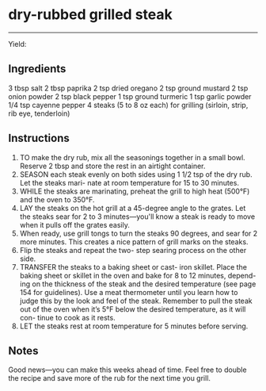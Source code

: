 # dry-rubbed grilled steak
---
Yield: 

## Ingredients
3 tbsp salt
2 tbsp paprika
2 tsp dried oregano
2 tsp ground mustard
2 tsp onion powder
2 tsp black pepper
1 tsp ground turmeric
1 tsp garlic powder
1/4 tsp cayenne pepper
4 steaks (5 to 8 oz each) for grilling
(sirloin, strip, rib eye, tenderloin)

## Instructions
1. TO make the dry rub, mix all the seasonings
together in a small bowl. Reserve 2 tbsp
and store the rest in an airtight container. 
2. SEASON each steak evenly on both sides using
1 1/2 tsp of the dry rub. Let the steaks mari-
nate at room temperature for 15 to 30 minutes.
3. WHILE the steaks are marinating, preheat the
grill to high heat (500°F) and the oven to 350°F.
4. LAY the steaks on the hot grill at a 45-degree
angle to the grates. Let the steaks sear for
2 to 3 minutes—you'll know a steak is ready to
move when it pulls off the grates easily.
5.  When
ready, use grill tongs to turn the steaks
90 degrees, and sear for 2 more minutes.
This creates a nice pattern of grill marks on
the steaks. 
6. Flip the steaks and repeat the two-
step searing process on the other side.
7. TRANSFER the steaks to a baking sheet or cast-
iron skillet. Place the baking sheet or skillet in
the oven and bake for 8 to 12 minutes, depend-
ing on the thickness of the steak and the desired
temperature (see page 154 for guidelines). Use a
meat thermometer until you learn how to judge
this by the look and feel of the steak. Remember
to pull the steak out of the oven when it’s 5°F
below the desired temperature, as it will con-
tinue to cook as it rests.
8. LET the steaks rest at room temperature for
5 minutes before serving.



## Notes

Good
news—you can make this weeks ahead of time.
Feel free to double the recipe and save more of
the rub for the next time you grill.